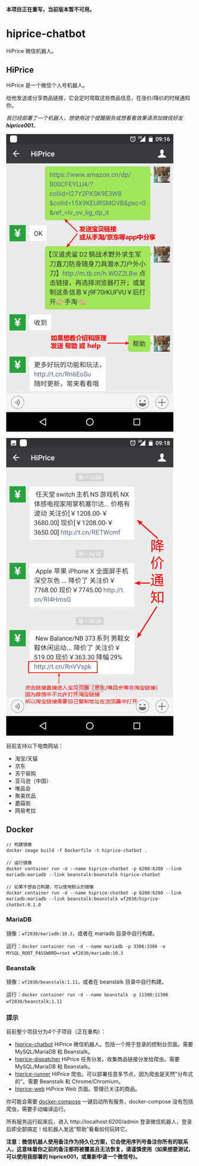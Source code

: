 __本项目正在重写，当前版本暂不可用。__

# hiprice-chatbot
HiPrice 微信机器人。

## HiPrice
HiPrice 是一个微信个人号机器人。

给他发送或分享商品链接，它会定时爬取这些商品信息，在涨价/降价的时候通知你。

_我已经部署了一个机器人，想使用这个提醒服务或想看看效果请添加微信好友 __hiprice001__。_

![](assets/welcome1.png)



![](assets/welcome2.png)



目前支持以下电商网站：

- 淘宝/天猫
- 京东
- 苏宁易购
- 亚马逊（中国）
- 唯品会
- 聚美优品
- 蘑菇街
- 网易考拉

## Docker

```
// 构建镜像
docker image build -f Dockerfile -t hiprice-chatbot .

// 运行镜像
docker container run -d --name hiprice-chatbot -p 6200:6200 --link mariadb:mariadb --link beanstalk:beanstalk hiprice-chatbot

// 如果不想自己构建，可以使用默认的镜像
docker container run -d --name hiprice-chatbot -p 6200:6200 --link mariadb:mariadb --link beanstalk:beanstalk wf2030/hiprice-chatbot:0.1.0
```

### MariaDB

镜像：`wf2030/mariadb:10.3`，或者在 mariadb 目录中自行构建。

运行：`docker container run -d --name mariadb -p 3306:3306 -e MYSQL_ROOT_PASSWORD=root wf2030/mariadb:10.3`

### Beanstalk

镜像：`wf2030/beanstalk:1.11`，或者在 beanstalk 目录中自行构建。

运行：`docker container run -d --name beanstalk -p 11300:11300 wf2030/beanstalk:1.11`

### 提示

目前整个项目分为4个子项目（正在重构）：

- [hiprice-chatbot](https://github.com/kwf2030/hiprice-chatbot)
  HiPrice 微信机器人。包括一个用于登录的控制台页面。需要 MySQL/MariaDB 和 Beanstalk。
- [hiprice-dispatcher](https://github.com/kwf2030/hiprice-dispatcher)
  HiPrice 任务分发。收集商品链接分发给爬虫。需要 MySQL/MariaDB 和 Beanstalk。
- [hiprice-runner](https://github.com/kwf2030/hiprice-runner)
  HiPrice 爬虫。可以部署任意多节点，因为爬虫是天然"分布式的"。需要 Beanstalk 和 Chrome/Chromium。
- [hiprice-web](https://github.com/kwf2030/hiprice-web)
  HiPrice Web 页面。管理已关注的商品。

你可能会需要 [docker-compose](docker-compose.yaml) 一键启动所有服务，docker-compose 没有包括爬虫，需要手动编译运行。

所有服务运行起来后，进入 http://localhost:6200/admin 登录微信机器人，登录后即全部搞定！给机器人发送“帮助”看看如何玩转它。

__注意：微信机器人使用备注作为持久化方案，它会使用序列号备注你所有的联系人，这意味着你之前的备注都将被覆盖且无法恢复，请谨慎使用（如果想要测试，可以使用我部署的 hiprice001，或重新申请一个微信号)。__
